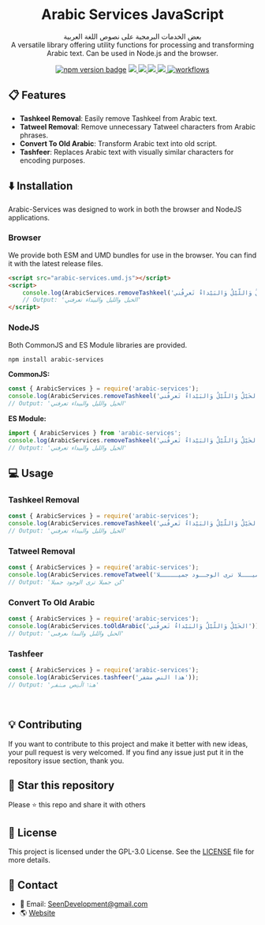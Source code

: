<h1 align=center>Arabic Services JavaScript</h1>

<p align=center>
بعض الخدمات البرمجية على نصوص اللغة العربية
<br>
A versatile library offering utility functions for processing and transforming Arabic text.
Can be used in Node.js and the browser.

</p>

<div align="center">
<a href="https://www.npmjs.com/package/arabic-services"><img src="https://img.shields.io/npm/v/arabic-services.svg" alt="npm version badge"></a>
<a href="https://github.com/Seen-Arabic/Arabic-Services-JavaScript/issues">
<img src="https://img.shields.io/github/issues/Seen-Arabic/Arabic-Services-JavaScript"/>
</a>
<a href="https://github.com/Seen-Arabic/Arabic-Services-JavaScript/network/members">
<img src="https://img.shields.io/github/forks/Seen-Arabic/Arabic-Services-JavaScript"/>
</a>
<a href="https://github.com/Seen-Arabic/Arabic-Services-JavaScript/stargazers">
<img src="https://img.shields.io/github/stars/Seen-Arabic/Arabic-Services-JavaScript"/>
</a>
<a href="https://github.com/Seen-Arabic/Arabic-Services-JavaScript/blob/master/LICENSE">
<img src="https://img.shields.io/github/license/Seen-Arabic/Arabic-Services-JavaScript"/>
</a>
<a href="https://github.com/Seen-Arabic/Arabic-Services-JavaScript/actions/workflows/test.yml">
<img src="https://github.com/Seen-Arabic/Arabic-Services-JavaScript/actions/workflows/test.yml/badge.svg" alt="workflows">
</a>
</div>

## 📋 Features

-   **Tashkeel Removal**: Easily remove Tashkeel from Arabic text.
-   **Tatweel Removal**: Remove unnecessary Tatweel characters from Arabic phrases.
-   **Convert To Old Arabic**: Transform Arabic text into old script.
-   **Tashfeer**: Replaces Arabic text with visually similar characters for encoding purposes.

## ⬇️ Installation

Arabic-Services was designed to work in both the browser and NodeJS applications.

### Browser

We provide both ESM and UMD bundles for use in the browser.
You can find it with the latest release files.

```html
<script src="arabic-services.umd.js"></script>
<script>
	console.log(ArabicServices.removeTashkeel('الخَيْلُ وَاللّيْلُ وَالبَيْداءُ تَعرِفُني'));
	// Output: 'الخيل والليل والبيداء تعرفني'
</script>
```

### NodeJS

Both CommonJS and ES Module libraries are provided.

```bash
npm install arabic-services
```

**CommonJS:**

```javascript
const { ArabicServices } = require('arabic-services');
console.log(ArabicServices.removeTashkeel('الخَيْلُ وَاللّيْلُ وَالبَيْداءُ تَعرِفُني'));
// Output: 'الخيل والليل والبيداء تعرفني'
```

**ES Module:**

```javascript
import { ArabicServices } from 'arabic-services';
console.log(ArabicServices.removeTashkeel('الخَيْلُ وَاللّيْلُ وَالبَيْداءُ تَعرِفُني'));
// Output: 'الخيل والليل والبيداء تعرفني'
```

## 💻 Usage

### Tashkeel Removal

```javascript
const { ArabicServices } = require('arabic-services');
console.log(ArabicServices.removeTashkeel('الخَيْلُ وَاللّيْلُ وَالبَيْداءُ تَعرِفُني'));
// Output: 'الخيل والليل والبيداء تعرفني'
```

### Tatweel Removal

```javascript
const { ArabicServices } = require('arabic-services');
console.log(ArabicServices.removeTatweel('كن جميـــلا ترى الوجــود جميـــــلا'));
// Output: 'كن جميلا ترى الوجود جميلا'
```

### Convert To Old Arabic

```javascript
const { ArabicServices } = require('arabic-services');
console.log(ArabicServices.toOldArabic('الخَيْلُ وَاللّيْلُ وَالبَيْداءُ تَعرِفُني'));
// Output: 'الحىل واللىل والٮىدا ٮعرڡٮى'
```

### Tashfeer

```javascript
const { ArabicServices } = require('arabic-services');
console.log(ArabicServices.tashfeer('هذا النص مشفر'));
// Output: 'هـۮו اڵـݔص مـݭفـݛ'
```

<br>

## 💡 Contributing

If you want to contribute to this project and make it better with new ideas, your pull request is very welcomed.
If you find any issue just put it in the repository issue section, thank you.

## 🌟 Star this repository

Please ⭐️ this repo and share it with others

## 📜 License

This project is licensed under the GPL-3.0 License. See the [LICENSE](./LICENSE) file for more details.

## 💬 Contact

-   📩 Email: [SeenDevelopment@gmail.com](mailto:SeenDevelopment@gmail.com)
-   🌎 [Website](https://seen-arabic.github.io/)
